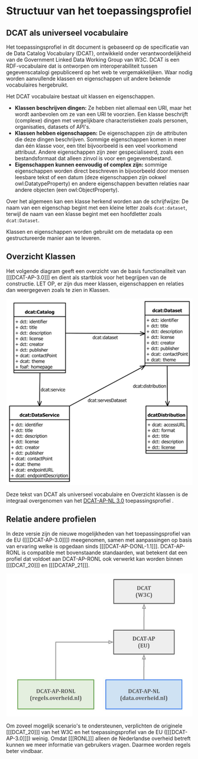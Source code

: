 # Structuur van het toepassingsprofiel

## DCAT als universeel vocabulaire

Het toepassingsprofiel in dit document is gebaseerd op de specificatie van de Data Catalog Vocabulary (DCAT), ontwikkeld onder verantwoordelijkheid van de Government Linked Data Working Group van W3C. DCAT is een RDF-vocabulaire dat is ontworpen om interoperabiliteit tussen gegevenscatalogi gepubliceerd op het web te vergemakkelijken. Waar nodig worden aanvullende klassen en eigenschappen uit andere bekende vocabulaires hergebruikt.

Het DCAT vocabulaire bestaat uit klassen en eigenschappen.

- **Klassen beschrijven dingen:** Ze hebben niet allemaal een URI, maar het wordt aanbevolen om ze van een URI te voorzien. Een klasse beschrijft (complexe) dingen met vergelijkbare characteristieken zoals personen, organisaties, datasets of API's.
- **Klassen hebben eigenschappen:** De eigenschappen zijn de attributen die deze dingen beschrijven. Sommige eigenschappen komen in meer dan één klasse voor, een titel bijvoorbeeld is een veel voorkomend attribuut. Andere eigenschappen zijn zeer gespecialiseerd, zoals een bestandsformaat dat alleen zinvol is voor een gegevensbestand.
- **Eigenschappen kunnen eenvoudig of complex zijn:** sommige eigenschappen worden direct beschreven in bijvoorbeeld door mensen leesbare tekst of een datum (deze eigenschappen zijn ookwel owl:DatatypeProperty) en andere eigenschappen bevatten relaties naar andere objecten (een owl:ObjectProperty).

Over het algemeen kan een klasse herkend worden aan de schrijfwijze: De naam van een eigenschap begint met een kleine letter zoals `dcat:dataset`, terwijl de naam van een klasse begint met een hoofdletter zoals `dcat:Dataset`.

Klassen en eigenschappen worden gebruikt om de metadata op een gestructureerde manier aan te leveren.

## Overzicht Klassen

Het volgende diagram geeft een overzicht van de basis functionaliteit van [[[DCAT-AP-3.0]]] en dient als startblok voor het begrijpen van de constructie. LET OP, er zijn dus meer klassen, eigenschappen en relaties dan weergegeven zoals te zien in Klassen.

![DCAT 3.0 in het kort](./media/dcat-ap-donl-model.svg "DCAT 3.0 in het kort.")

<p class="note" title="bron">
Deze tekst van DCAT als universeel vocabulaire en Overzicht klassen is de integraal overgenomen van het <a href="https://docs.geostandaarden.nl/dcat/dcat-ap-nl30/" target="_blank">DCAT-AP-NL 3.0</a> toepassingsprofiel .
</p>

## Relatie andere profielen

In deze versie zijn de nieuwe mogelijkheden van het toepassingsprofiel van de EU ([[[DCAT-AP-3.0]]]) meegenomen,
samen met aanpassingen op basis van ervaring welke is opgedaan sinds [[[DCAT-AP-DONL-1.1]]]. DCAT-AP-RONL is compatible met
bovenstaande standaarden, wat betekent dat een profiel dat voldoet aan DCAT-AP-RONL ook verwerkt kan worden binnen
[[[DCAT_20]]] en [[[DCATAP_21]]].

![DCAT-AP-RONL positionering](./media/DCAT-AP-RONL-positie.jpg "DCAT-AP-RONL positionering")

Om zoveel mogelijk scenario's te ondersteunen, verplichten de originele [[[DCAT_20]]] van het W3C en het
toepassingsprofiel van de EU ([[[DCAT-AP-3.0]]]) weinig. Omdat [[[RONL]]] alleen de Nederlandse overheid betreft kunnen we
meer informatie van gebruikers vragen. Daarmee worden regels beter vindbaar.
